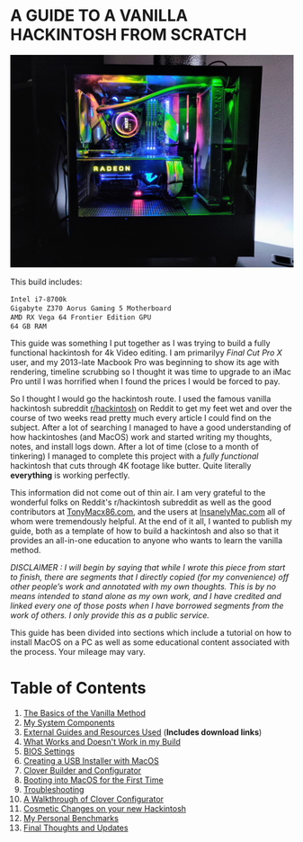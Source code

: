 # A GUIDE TO A VANILLA HACKINTOSH FROM SCRATCH

![](Pictures/IMG_20190209_184557.jpg)
      

This build includes:
```
Intel i7-8700k
Gigabyte Z370 Aorus Gaming 5 Motherboard
AMD RX Vega 64 Frontier Edition GPU
64 GB RAM
```

This guide was something I put together as I was trying to build a fully functional hackintosh for 4k Video editing. I am  primarilyy *Final Cut Pro X* user, and my 2013-late Macbook Pro was beginning to show its age with rendering, timeline scrubbing so I thought it was time to upgrade to an iMac Pro until I was horrified when I found the prices I would be forced to pay.

So I thought I would go the hackintosh route. I used the famous vanilla hackintosh subreddit [r/hackintosh](http://www.reddit.com/r/hackintosh) on Reddit to get my feet wet and over the course of two weeks read pretty much every article I could find on the subject. After a lot of searching I managed to have a good understanding of how hackintoshes (and MacOS) work and started writing my thoughts, notes, and install logs down. After a lot of time (close to a month of tinkering) I managed to complete this project with a *fully functional* hackintosh that cuts through 4K footage like butter. Quite literally **everything** is working perfectly.

This information did not come out of thin air. I am very grateful to the wonderful folks on Reddit's r/hackintosh subreddit as well as the good contributors at [TonyMacx86.com](https://tonymacx86.com/), and the users at [InsanelyMac.com](https://insanelymac.com/)  all of whom were tremendously helpful. At the end of it all, I wanted to publish my guide, both as a template of how to build a hackintosh and also so that it provides an all-in-one education to anyone who wants to learn the vanilla method. 

*DISCLAIMER : I will begin by saying that while I wrote this piece from start to finish, there are segments that I directly copied (for my convenience) off other people’s work and annotated with my own thoughts. This is by no means intended to stand alone as my own work, and I have credited and linked every one of those posts when I have borrowed segments from the work of others. I only provide this as a public service.*

This guide has been divided into sections which include a tutorial on how to install MacOS on a PC as well as some educational content associated with the process. Your mileage may vary.

# Table of Contents

1. [The Basics of the Vanilla Method](00_Basics%20of%20the%20Vanilla%20Method.md)
2. [My System Components](00_System_Components.md)
3. [External Guides and Resources Used](01_Guides_and_Resources.md) (**Includes download links**)
4. [What Works and Doesn't Work in my Build](02_Functionality.md)
5. [BIOS Settings](03_BIOS_Settings.md)
6. [Creating a USB Installer with MacOS](04_Creating_USB_Installer.md)
7. [Clover Builder and Configurator](05_Clover_Builder_and_Configurator.md)
8. [Booting into MacOS for the First Time](06_Booting_into_MacOS.md)
9. [Troubleshooting](07_Troubleshooting.md)
10. [A Walkthrough of Clover Configurator](08_Walkthrough_Clover_Configurator.md)
11. [Cosmetic Changes on your new Hackintosh](09_Cosmetic_Changes.md)
12. [My Personal Benchmarks](10_My_Benchmarks.md)
13. [Final Thoughts and Updates](11_Final_Thoughts.md)





      
